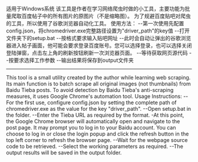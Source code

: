 适用于Windows系统
该工具是作者在学习网络爬虫时做的小工具，主要功能为批量爬取百度帖子中的所有图片的原图片（不是缩略图）。
为了规避百度贴吧对爬虫的工具，所以使用了谷歌浏览器自动化工具。
使用方法：
--第一次使用先配置config.json，将chromedriver.exe完整路径设置为"driver_path"的key值
--打开文件夹下的setup.bat
--按格式要求输入贴吧网址
--此时会自动让弹出的谷歌浏览器进入帖子画面，他可能会要求登录百度账号。您可以选择登录，也可以选择关闭登陆弹窗，点击左上角的刷新按钮刷新一次浏览器页面。
--等待获取网页源代码
--按要求选择工作参数
--输出结果将保存到output文件夹

--------------------------------------------------
This tool is a small utility created by the author while learning web scraping. Its main function is to batch scrape all original images (not thumbnails) from Baidu Tieba posts.
To avoid detection by Baidu Tieba's anti-scraping measures, it uses Google Chrome's automation tool.
Usage Instructions:
--For the first use, configure config.json by setting the complete path of chromedriver.exe as the value for the key "driver_path".
--Open setup.bat in the folder.
--Enter the Tieba URL as required by the format.
-At this point, the Google Chrome browser will automatically open and navigate to the post page. It may prompt you to log in to your Baidu account. You can choose to log in or close the login popup and click the refresh button in the top left corner to refresh the browser page.
--Wait for the webpage source code to be retrieved.
--Select the working parameters as required.
--The output results will be saved in the output folder.
